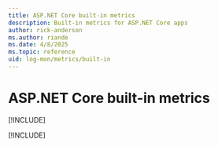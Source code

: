 ```yaml
---
title: ASP.NET Core built-in metrics
description: Built-in metrics for ASP.NET Core apps
author: rick-anderson
ms.author: riande
ms.date: 4/8/2025
ms.topic: reference
uid: log-mon/metrics/built-in
---
```


# ASP.NET Core built-in metrics

[!INCLUDE[](~/log-mon/metrics/built-in/includes/built-in10.md)]

[!INCLUDE[](~/log-mon/metrics/built-in/includes/built-in8.md)]